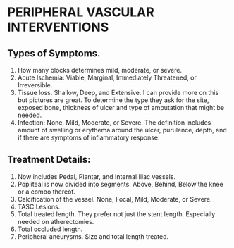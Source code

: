 
# PERIPHERAL VASCULAR INTERVENTIONS

## Types of Symptoms.
 1. How many blocks determines mild, moderate, or severe.
 1. Acute Ischemia: Viable, Marginal, Immediately Threatened, or Irreversible.
 1. Tissue loss. Shallow, Deep, and Extensive. I can provide more on this but pictures are great. To determine the type they ask for the site, exposed bone, thickness of ulcer and type of amputation that might be needed.
 1. Infection: None, Mild, Moderate, or Severe. The definition includes amount of swelling or erythema around the ulcer, purulence, depth, and if there are symptoms of inflammatory response.

## Treatment Details:
  1. Now includes Pedal, Plantar, and Internal Iliac vessels.
  1. Popliteal is now divided into segments. Above, Behind, Below the knee or a combo thereof.
  1. Calcification of the vessel. None, Focal, Mild, Moderate, or Severe. 
  1. TASC Lesions.
  1. Total treated length. They prefer not just the stent length. Especially needed on atherectomies.
  1. Total occluded length.
  1. Peripheral aneurysms. Size and total length treated.

